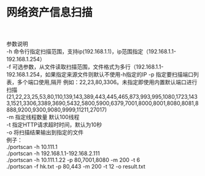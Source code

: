 # 网络资产信息扫描
<br>
<br>
参数说明<br>
-h 命令行指定扫描范围，支持ip(192.168.1.1)，ip范围指定（192.168.1.1-192.168.1.254）<br>
-f 可选参数，从文件读取扫描范围，文件格式为多行（192.168.1.1-192.168.1.254，如果指定来源文件则默认不使用-h指定的IP
-p 指定要扫描端口列表，多个端口使用,隔开 例如：22,23,80,3306。未指定即使用内置默认端口进行扫描(21,22,23,25,53,80,110,139,143,389,443,445,465,873,993,995,1080,1723,1433,1521,3306,3389,3690,5432,5800,5900,6379,7001,8000,8001,8080,8081,8888,9200,9300,9080,9999,11211,27017)<br>
-m 指定线程数量 默认100线程<br>
-t 指定HTTP请求超时时间，默认为10秒<br>
-o 将扫描结果输出到指定的文件

<br>
例子：<br>
./portscan -h 10.111.1<br>
./portscan -h 192.168.1.1-192.168.2.111<br>
./portscan -h 10.111.1.22 -p 80,7001,8080 -m 200 -t 6<br>
./portscan -f hk.txt -p 80,443 -m 200 -t 12 -o result.txt<br>

